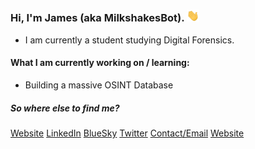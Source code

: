 ### Hi, I'm James (aka MilkshakesBot). <img src = "https://raw.githubusercontent.com/MilkshakesBot/MilkshakesBot/main/wave.gif" width = 20px>

- I am currently a student studying Digital Forensics.

#### What I am currently working on / learning:

- Building a massive OSINT Database

##### So where else to find me?

<a href="https://jameshub.com/">Website</a> <a href="https://www.linkedin.com/in/hubnerj/">LinkedIn</a> <a href="https://bsky.app/profile/milkshakes.bot">BlueSky</a> <a href="https://twitter.com/milkshakesbot/">Twitter</a> <a href="https://jameshub.com/contact/">Contact/Email</a> <a href="https://jameshub.com/">Website</a>

